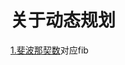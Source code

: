 <h1>关于动态规划</h1>

<a href="https://leetcode-cn.com/problems/fibonacci-number/">1.斐波那契数</a>对应fib<br/>

